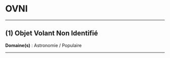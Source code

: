 # OVNI

--------------------

## (1) Objet Volant Non Identifié

**Domaine(s)** : Astronomie / Populaire

--------------------